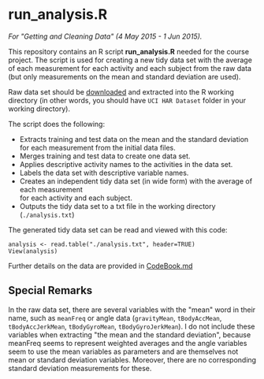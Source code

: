 # run_analysis.R
*For "Getting and Cleaning Data" (4 May 2015 - 1 Jun 2015).*

This repository contains an R script <b>run_analysis.R</b> needed for the course project. The script is used for creating a new tidy data set with the average of each measurement for each activity and each subject from the raw data (but only measurements on the mean and standard deviation are used).

Raw data set should be [downloaded](http://d396qusza40orc.cloudfront.net/getdata%2Fprojectfiles%2FUCI%20HAR%20Dataset.zip) and extracted into the R working directory (in other words, you should have `UCI HAR Dataset` folder in your working directory). 

The script does the following:
* Extracts training and test data on the mean and the standard deviation 
      for each measurement from the initial data files.
* Merges training and test data to create one data set.
* Applies descriptive activity names to the activities in the data set.
* Labels the data set with descriptive variable names.
* Creates an independent tidy data set (in wide form) with the average of each measurement  
      for each activity and each subject.
* Outputs the tidy data set to a txt file in the working directory (`./analysis.txt`)

The generated tidy data set can be read and viewed with this code:
```{r}
analysis <- read.table("./analysis.txt", header=TRUE)
View(analysis)
```
Further details on the data are provided in [CodeBook.md](CodeBook.md)

## Special Remarks
In the raw data set, there are several variables with the "mean" word in their name, such as `meanFreq` or angle data (`gravityMean`, `tBodyAccMean`, `tBodyAccJerkMean`, `tBodyGyroMean`, `tBodyGyroJerkMean`).
I do not include these variables when extracting "the mean and the standard deviation", because meanFreq seems to represent weighted averages and the angle variables seem to use the mean variables as parameters and are themselves not mean or standard deviation variables. Moreover, there are no corresponding standard deviation measurements for these.

